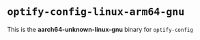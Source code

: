 # `optify-config-linux-arm64-gnu`

This is the **aarch64-unknown-linux-gnu** binary for `optify-config`
